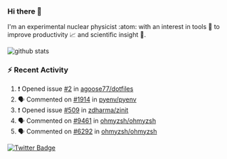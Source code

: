 ### Hi there 👋 

I'm an experimental nuclear physicist :atom: with an interest in tools :wrench: to improve productivity :chart_with_upwards_trend: and scientific insight :telescope:.

![github stats](https://github-readme-stats.vercel.app/api?username=agoose77&show_icons=true&hide_rank=true&hide_title=true&bg_color=30,e76445,904e95&text_color=efe3ec&icon_color=efe3ec)
<!--
**agoose77/agoose77** is a ✨ _special_ ✨ repository because its `README.md` (this file) appears on your GitHub profile.

Here are some ideas to get you started:

- 🔭 I’m currently working on ...
- 🌱 I’m currently learning ...
- 👯 I’m looking to collaborate on ...
- 🤔 I’m looking for help with ...
- 💬 Ask me about ...
- 📫 How to reach me: ...
- 😄 Pronouns: ...
- ⚡ Fun fact: ...
-->

### :zap: Recent Activity
<!--START_SECTION:activity-->
1. ❗️ Opened issue [#2](https://github.com/agoose77/dotfiles/issues/2) in [agoose77/dotfiles](https://github.com/agoose77/dotfiles)
2. 🗣 Commented on [#1914](https://github.com/pyenv/pyenv/issues/1914) in [pyenv/pyenv](https://github.com/pyenv/pyenv)
3. ❗️ Opened issue [#509](https://github.com/zdharma/zinit/issues/509) in [zdharma/zinit](https://github.com/zdharma/zinit)
4. 🗣 Commented on [#9461](https://github.com/ohmyzsh/ohmyzsh/issues/9461) in [ohmyzsh/ohmyzsh](https://github.com/ohmyzsh/ohmyzsh)
5. 🗣 Commented on [#6292](https://github.com/ohmyzsh/ohmyzsh/issues/6292) in [ohmyzsh/ohmyzsh](https://github.com/ohmyzsh/ohmyzsh)
<!--END_SECTION:activity-->


[![Twitter Badge](https://img.shields.io/twitter/follow/agoose77?style=flat-square&logo=Twitter&logoColor=white&color=cornflowerblue)](https://twitter.com/agoose77)
